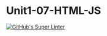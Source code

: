 # Unit1-07-HTML-JS
[![GitHub's Super Linter](https://github.com/ICS2O-Programming-BraydenM/Unit1-07-HTMl-JS/workflows/GitHub's%20Super%20Linter/badge.svg)](https://github.com/ICS2O-Programming-BraydenM/Unit1-07-HTML-JS/actions)
